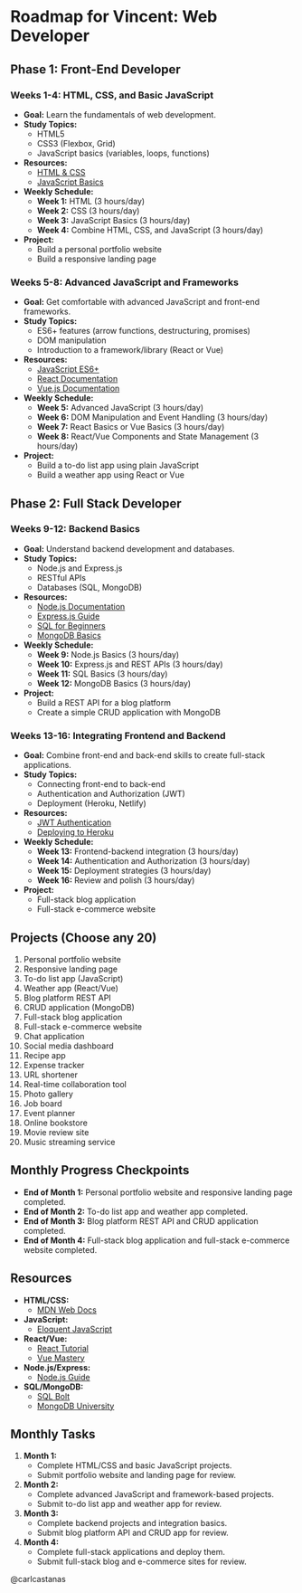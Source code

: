 # Roadmap for Vincent: Web Developer

## Phase 1: Front-End Developer

### Weeks 1-4: HTML, CSS, and Basic JavaScript
- **Goal:** Learn the fundamentals of web development.
- **Study Topics:**
  - HTML5
  - CSS3 (Flexbox, Grid)
  - JavaScript basics (variables, loops, functions)
- **Resources:**
  - [HTML & CSS](https://www.w3schools.com/html/)
  - [JavaScript Basics](https://www.freecodecamp.org/learn/javascript-algorithms-and-data-structures/basic-javascript/)
- **Weekly Schedule:**
  - **Week 1:** HTML (3 hours/day)
  - **Week 2:** CSS (3 hours/day)
  - **Week 3:** JavaScript Basics (3 hours/day)
  - **Week 4:** Combine HTML, CSS, and JavaScript (3 hours/day)
- **Project:**
  - Build a personal portfolio website
  - Build a responsive landing page

### Weeks 5-8: Advanced JavaScript and Frameworks
- **Goal:** Get comfortable with advanced JavaScript and front-end frameworks.
- **Study Topics:**
  - ES6+ features (arrow functions, destructuring, promises)
  - DOM manipulation
  - Introduction to a framework/library (React or Vue)
- **Resources:**
  - [JavaScript ES6+](https://www.freecodecamp.org/learn/javascript-algorithms-and-data-structures/es6/)
  - [React Documentation](https://reactjs.org/docs/getting-started.html)
  - [Vue.js Documentation](https://vuejs.org/v2/guide/)
- **Weekly Schedule:**
  - **Week 5:** Advanced JavaScript (3 hours/day)
  - **Week 6:** DOM Manipulation and Event Handling (3 hours/day)
  - **Week 7:** React Basics or Vue Basics (3 hours/day)
  - **Week 8:** React/Vue Components and State Management (3 hours/day)
- **Project:**
  - Build a to-do list app using plain JavaScript
  - Build a weather app using React or Vue

## Phase 2: Full Stack Developer

### Weeks 9-12: Backend Basics
- **Goal:** Understand backend development and databases.
- **Study Topics:**
  - Node.js and Express.js
  - RESTful APIs
  - Databases (SQL, MongoDB)
- **Resources:**
  - [Node.js Documentation](https://nodejs.org/en/docs/)
  - [Express.js Guide](https://expressjs.com/en/starter/guide.html)
  - [SQL for Beginners](https://www.codecademy.com/learn/learn-sql)
  - [MongoDB Basics](https://university.mongodb.com/courses/M001/about)
- **Weekly Schedule:**
  - **Week 9:** Node.js Basics (3 hours/day)
  - **Week 10:** Express.js and REST APIs (3 hours/day)
  - **Week 11:** SQL Basics (3 hours/day)
  - **Week 12:** MongoDB Basics (3 hours/day)
- **Project:**
  - Build a REST API for a blog platform
  - Create a simple CRUD application with MongoDB

### Weeks 13-16: Integrating Frontend and Backend
- **Goal:** Combine front-end and back-end skills to create full-stack applications.
- **Study Topics:**
  - Connecting front-end to back-end
  - Authentication and Authorization (JWT)
  - Deployment (Heroku, Netlify)
- **Resources:**
  - [JWT Authentication](https://www.digitalocean.com/community/tutorials/nodejs-jwt-expressjs)
  - [Deploying to Heroku](https://devcenter.heroku.com/articles/deploying-nodejs)
- **Weekly Schedule:**
  - **Week 13:** Frontend-backend integration (3 hours/day)
  - **Week 14:** Authentication and Authorization (3 hours/day)
  - **Week 15:** Deployment strategies (3 hours/day)
  - **Week 16:** Review and polish (3 hours/day)
- **Project:**
  - Full-stack blog application
  - Full-stack e-commerce website

## Projects (Choose any 20)
1. Personal portfolio website
2. Responsive landing page
3. To-do list app (JavaScript)
4. Weather app (React/Vue)
5. Blog platform REST API
6. CRUD application (MongoDB)
7. Full-stack blog application
8. Full-stack e-commerce website
9. Chat application
10. Social media dashboard
11. Recipe app
12. Expense tracker
13. URL shortener
14. Real-time collaboration tool
15. Photo gallery
16. Job board
17. Event planner
18. Online bookstore
19. Movie review site
20. Music streaming service

## Monthly Progress Checkpoints
- **End of Month 1:** Personal portfolio website and responsive landing page completed.
- **End of Month 2:** To-do list app and weather app completed.
- **End of Month 3:** Blog platform REST API and CRUD application completed.
- **End of Month 4:** Full-stack blog application and full-stack e-commerce website completed.

## Resources
- **HTML/CSS:**
  - [MDN Web Docs](https://developer.mozilla.org/en-US/docs/Web/HTML)
- **JavaScript:**
  - [Eloquent JavaScript](https://eloquentjavascript.net/)
- **React/Vue:**
  - [React Tutorial](https://reactjs.org/tutorial/tutorial.html)
  - [Vue Mastery](https://www.vuemastery.com/)
- **Node.js/Express:**
  - [Node.js Guide](https://nodejs.dev/learn)
- **SQL/MongoDB:**
  - [SQL Bolt](https://sqlbolt.com/)
  - [MongoDB University](https://university.mongodb.com/)

## Monthly Tasks
1. **Month 1:**
   - Complete HTML/CSS and basic JavaScript projects.
   - Submit portfolio website and landing page for review.
2. **Month 2:**
   - Complete advanced JavaScript and framework-based projects.
   - Submit to-do list app and weather app for review.
3. **Month 3:**
   - Complete backend projects and integration basics.
   - Submit blog platform API and CRUD app for review.
4. **Month 4:**
   - Complete full-stack applications and deploy them.
   - Submit full-stack blog and e-commerce sites for review.

@carlcastanas
